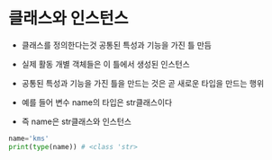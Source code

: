 # 클래스와 인스턴스

- 클래스를 정의한다는것 공통된 특성과 기능을 가진 틀 만듬
- 실제 활동 개별 객체들은 이 틀에서 생성된 인스턴스
- 공통된 특성과 기능을 가진 틀을 만드는 것은 곧 새로운 타입을 만드는 행위

- 예를 들어 변수 name의 타입은 str클래스이다
- 즉 name은 str클래스와 인스턴스

```py
name='kms'
print(type(name)) # <class 'str>
```
